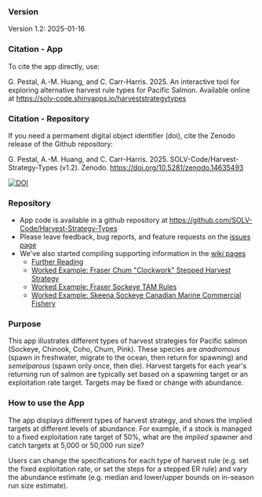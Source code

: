 ### Version

Version 1.2: 2025-01-16

### Citation - App

To cite the app directly, use:

G. Pestal, A.-M. Huang, and C. Carr-Harris. 2025. An interactive tool for exploring alternative harvest rule types for Pacific Salmon. Available online at https://solv-code.shinyapps.io/harveststrategytypes

### Citation - Repository

If you need a permament digital object identifier (doi), cite the Zenodo release of the Github repository:

G. Pestal, A.-M. Huang, and C. Carr-Harris. 2025. SOLV-Code/Harvest-Strategy-Types (v1.2). Zenodo. https://doi.org/10.5281/zenodo.14635493

[![DOI](https://zenodo.org/badge/497840416.svg)](https://doi.org/10.5281/zenodo.14635493)



### Repository

* App code is available in a github repository at https://github.com/SOLV-Code/Harvest-Strategy-Types 
* Please leave feedback, bug reports, and feature requests on the [issues page](https://github.com/SOLV-Code/Harvest-Strategy-Types/issues)
* We've also started compiling supporting information in the [wiki pages](https://github.com/SOLV-Code/Harvest-Strategy-Types/wiki)
   * [Further Reading](https://github.com/SOLV-Code/Harvest-Strategy-Types/wiki/Further-Reading)
   * [Worked Example: Fraser Chum "Clockwork" Stepped Harvest Strategy](https://github.com/SOLV-Code/Harvest-Strategy-Types/wiki/Worked-Example:-Fraser-Chum-%22Clockwork%22-Stepped-Harvest-Strategy) 
   * [Worked Example: Fraser Sockeye TAM Rules](https://github.com/SOLV-Code/Harvest-Strategy-Types/wiki/Worked-Example:-Fraser-Sockeye-TAM-Rule)
   * [Worked Example: Skeena Sockeye Canadian Marine Commercial Fishery](https://github.com/SOLV-Code/Harvest-Strategy-Types/wiki/Worked-Example:-Skeena-Sockeye-Canadian-Marine-Commercial-Fishery)


### Purpose

This app illustrates different types of harvest strategies for Pacific salmon (Sockeye, Chinook, Coho, Chum, Pink). These species are *anadromous* (spawn in freshwater, migrate to the ocean, then return for spawning) and *semelparous* (spawn only once, then die).  Harvest targets for each year's returning run of salmon are typically set based on a spawning target or an exploitation rate target. Targets may be fixed or change with abundance.



### How to use the App


The app displays different types of harvest strategy, and shows the implied targets at different levels of abundance. For example, if a stock is managed to a fixed exploitation rate target of 50%, what are the *implied* spawner and catch targets at 5,000 or 50,000 run size?

Users can change the specifications for each type of harvest rule (e.g. set the fixed exploitation rate, or set the steps for a stepped ER rule) and vary the abundance estimate (e.g. median and lower/upper bounds on in-season run size estimate).